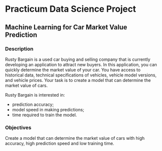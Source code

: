 # Practicum Data Science Project
## Machine Learning for Car Market Value Prediction

### Description
Rusty Bargain is a used car buying and selling company that is currently developing an application to attract new buyers. In this application, you can quickly determine the market value of your car. You have access to historical data, technical specifications of vehicles, vehicle model versions, and vehicle prices. Your task is to create a model that can determine the market value of cars.

Rusty Bargain is interested in:
* prediction accuracy;
* model speed in making predictions;
* time required to train the model.

### Objectives
Create a model that can determine the market value of cars with high accuracy, high prediction speed and low training time.
